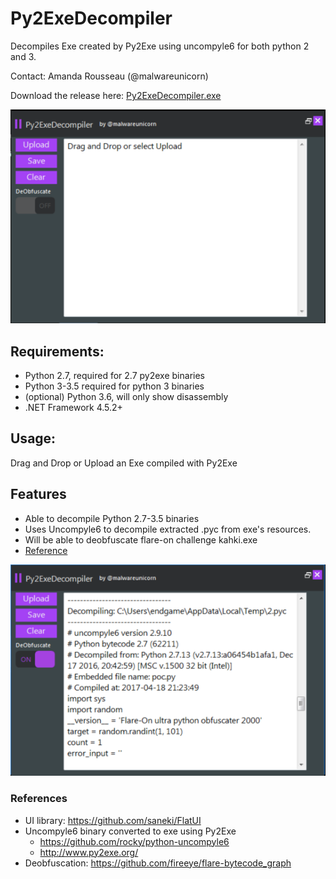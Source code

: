 # Py2ExeDecompiler

Decompiles Exe created by Py2Exe using uncompyle6 for both python 2 and 3.

Contact: Amanda Rousseau (@malwareunicorn)

Download the release here: [Py2ExeDecompiler.exe](Py2ExeDecompiler/bin/Release/Py2ExeDecompiler.exe)

![alt tag](ScreenShotPy2ExeDecompiler.png)

## Requirements:

* Python 2.7, required for 2.7 py2exe binaries
* Python 3-3.5 required for python 3 binaries
* (optional) Python 3.6, will only show disassembly
* .NET Framework 4.5.2+

## Usage:

Drag and Drop or Upload an Exe compiled with Py2Exe

## Features

* Able to decompile Python 2.7-3.5 binaries
* Uses Uncompyle6 to decompile extracted .pyc from exe's resources.
* Will be able to deobfuscate flare-on challenge kahki.exe
* [Reference](https://www.fireeye.com/content/dam/fireeye-www/global/en/blog/threat-research/flareon2016/challenge6-solution.pdf)

![alt tag](ScreenShotPy2ExeDeobfuscator.png)

### References

* UI library: https://github.com/saneki/FlatUI
* Uncompyle6 binary converted to exe using Py2Exe
  * https://github.com/rocky/python-uncompyle6
  * http://www.py2exe.org/
* Deobfuscation: https://github.com/fireeye/flare-bytecode_graph
